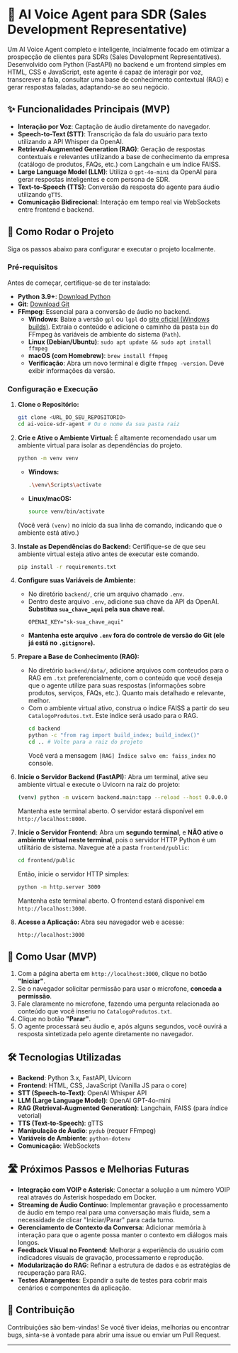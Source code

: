 # 🤖 AI Voice Agent para SDR (Sales Development Representative)

Um AI Voice Agent completo e inteligente, incialmente focado em otimizar a prospecção de clientes para SDRs (Sales Development Representatives). Desenvolvido com Python (FastAPI) no backend e um frontend simples em HTML, CSS e JavaScript, este agente é capaz de interagir por voz, transcrever a fala, consultar uma base de conhecimento contextual (RAG) e gerar respostas faladas, adaptando-se ao seu negócio.

## ✨ Funcionalidades Principais (MVP)

* **Interação por Voz**: Captação de áudio diretamente do navegador.
* **Speech-to-Text (STT)**: Transcrição da fala do usuário para texto utilizando a API Whisper da OpenAI.
* **Retrieval-Augmented Generation (RAG)**: Geração de respostas contextuais e relevantes utilizando a base de conhecimento da empresa (catálogo de produtos, FAQs, etc.) com Langchain e um índice FAISS.
* **Large Language Model (LLM)**: Utiliza o `gpt-4o-mini` da OpenAI para gerar respostas inteligentes e com persona de SDR.
* **Text-to-Speech (TTS)**: Conversão da resposta do agente para áudio utilizando `gTTS`.
* **Comunicação Bidirecional**: Interação em tempo real via WebSockets entre frontend e backend.

## 🚀 Como Rodar o Projeto

Siga os passos abaixo para configurar e executar o projeto localmente.

### Pré-requisitos

Antes de começar, certifique-se de ter instalado:

* **Python 3.9+**: [Download Python](https://www.python.org/downloads/)
* **Git**: [Download Git](https://git-scm.com/downloads)
* **FFmpeg**: Essencial para a conversão de áudio no backend.
    * **Windows**: Baixe a versão `gpl` ou `lgpl` do [site oficial (Windows builds)](https://ffmpeg.org/download.html). Extraia o conteúdo e adicione o caminho da pasta `bin` do FFmpeg às variáveis de ambiente do sistema (`Path`).
    * **Linux (Debian/Ubuntu)**: `sudo apt update && sudo apt install ffmpeg`
    * **macOS (com Homebrew)**: `brew install ffmpeg`
    * **Verificação**: Abra um novo terminal e digite `ffmpeg -version`. Deve exibir informações da versão.

### Configuração e Execução

1.  **Clone o Repositório:**
    ```bash
    git clone <URL_DO_SEU_REPOSITORIO>
    cd ai-voice-sdr-agent # Ou o nome da sua pasta raiz
    ```

2.  **Crie e Ative o Ambiente Virtual:**
    É altamente recomendado usar um ambiente virtual para isolar as dependências do projeto.
    ```bash
    python -m venv venv
    ```
    * **Windows:**
        ```bash
        .\venv\Scripts\activate
        ```
    * **Linux/macOS:**
        ```bash
        source venv/bin/activate
        ```
    (Você verá `(venv)` no início da sua linha de comando, indicando que o ambiente está ativo.)

3.  **Instale as Dependências do Backend:**
    Certifique-se de que seu ambiente virtual esteja ativo antes de executar este comando.
    ```bash
    pip install -r requirements.txt
    ```

4.  **Configure suas Variáveis de Ambiente:**
    * No diretório `backend/`, crie um arquivo chamado `.env`.
    * Dentro deste arquivo `.env`, adicione sua chave da API da OpenAI. **Substitua `sua_chave_aqui` pela sua chave real.**
        ```
        OPENAI_KEY="sk-sua_chave_aqui"
        ```
    * **Mantenha este arquivo `.env` fora do controle de versão do Git (ele já está no `.gitignore`).**

5.  **Prepare a Base de Conhecimento (RAG):**
    * No diretório `backend/data/`, adicione arquivos com conteudos para o RAG em  `.txt` preferencialmente, com o conteúdo que você deseja que o agente utilize para suas respostas (informações sobre produtos, serviços, FAQs, etc.). Quanto mais detalhado e relevante, melhor.
    * Com o ambiente virtual ativo, construa o índice FAISS a partir do seu `CatalogoProdutos.txt`. Este índice será usado para o RAG.
        ```bash
        cd backend
        python -c "from rag import build_index; build_index()"
        cd .. # Volte para a raiz do projeto
        ```
        Você verá a mensagem `[RAG] Índice salvo em: faiss_index` no console.

6.  **Inicie o Servidor Backend (FastAPI):**
    Abra um terminal, ative seu ambiente virtual e execute o Uvicorn na raiz do projeto:
    ```bash
    (venv) python -m uvicorn backend.main:tapp --reload --host 0.0.0.0 --port 8000
    ```
    Mantenha este terminal aberto. O servidor estará disponível em `http://localhost:8000`.

7.  **Inicie o Servidor Frontend:**
    Abra um **segundo terminal**, e **NÃO ative o ambiente virtual neste terminal**, pois o servidor HTTP Python é um utilitário de sistema. Navegue até a pasta `frontend/public`:
    ```bash
    cd frontend/public
    ```
    Então, inicie o servidor HTTP simples:
    ```bash
    python -m http.server 3000
    ```
    Mantenha este terminal aberto. O frontend estará disponível em `http://localhost:3000`.

8.  **Acesse a Aplicação:**
    Abra seu navegador web e acesse:
    ```
    http://localhost:3000
    ```

## 🎤 Como Usar (MVP)

1.  Com a página aberta em `http://localhost:3000`, clique no botão **"Iniciar"**.
2.  Se o navegador solicitar permissão para usar o microfone, **conceda a permissão**.
3.  Fale claramente no microfone, fazendo uma pergunta relacionada ao conteúdo que você inseriu no `CatalogoProdutos.txt`.
4.  Clique no botão **"Parar"**.
5.  O agente processará seu áudio e, após alguns segundos, você ouvirá a resposta sintetizada pelo agente diretamente no navegador.

## 🛠️ Tecnologias Utilizadas

* **Backend**: Python 3.x, FastAPI, Uvicorn
* **Frontend**: HTML, CSS, JavaScript (Vanilla JS para o core)
* **STT (Speech-to-Text)**: OpenAI Whisper API
* **LLM (Large Language Model)**: OpenAI GPT-4o-mini
* **RAG (Retrieval-Augmented Generation)**: Langchain, FAISS (para índice vetorial)
* **TTS (Text-to-Speech)**: gTTS
* **Manipulação de Áudio**: `pydub` (requer FFmpeg)
* **Variáveis de Ambiente**: `python-dotenv`
* **Comunicação**: WebSockets

## 🛣️ Próximos Passos e Melhorias Futuras

* **Integração com VOIP e Asterisk**: Conectar a solução a um número VOIP real através do Asterisk hospedado em Docker.
* **Streaming de Áudio Contínuo**: Implementar gravação e processamento de áudio em tempo real para uma conversação mais fluida, sem a necessidade de clicar "Iniciar/Parar" para cada turno.
* **Gerenciamento de Contexto da Conversa**: Adicionar memória à interação para que o agente possa manter o contexto em diálogos mais longos.
* **Feedback Visual no Frontend**: Melhorar a experiência do usuário com indicadores visuais de gravação, processamento e reprodução.
* **Modularização do RAG**: Refinar a estrutura de dados e as estratégias de recuperação para RAG.
* **Testes Abrangentes**: Expandir a suíte de testes para cobrir mais cenários e componentes da aplicação.

## 🤝 Contribuição

Contribuições são bem-vindas! Se você tiver ideias, melhorias ou encontrar bugs, sinta-se à vontade para abrir uma issue ou enviar um Pull Request.

---